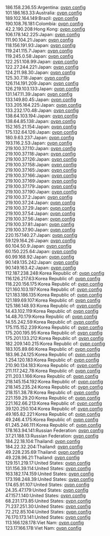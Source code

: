 186.158.236.55:Argentina: [ovpn config](vpn/186_158_236_55.ovpn)  
101.186.163.33:Australia: [ovpn config](vpn/101_186_163_33.ovpn)  
189.102.164.149:Brazil: [ovpn config](vpn/189_102_164_149.ovpn)  
190.108.76.181:Colombia: [ovpn config](vpn/190_108_76_181.ovpn)  
42.2.190.208:Hong Kong: [ovpn config](vpn/42_2_190_208.ovpn)  
106.178.142.225:Japan: [ovpn config](vpn/106_178_142_225.ovpn)  
111.90.104.21:Japan: [ovpn config](vpn/111_90_104_21.ovpn)  
118.156.191.93:Japan: [ovpn config](vpn/118_156_191_93.ovpn)  
119.241.115.7:Japan: [ovpn config](vpn/119_241_115_7.ovpn)  
119.245.0.58:Japan: [ovpn config](vpn/119_245_0_58.ovpn)  
122.251.108.99:Japan: [ovpn config](vpn/122_251_108_99.ovpn)  
122.27.244.221:Japan: [ovpn config](vpn/122_27_244_221.ovpn)  
124.211.98.30:Japan: [ovpn config](vpn/124_211_98_30.ovpn)  
125.30.7.18:Japan: [ovpn config](vpn/125_30_7_18.ovpn)  
126.114.191.209:Japan: [ovpn config](vpn/126_114_191_209.ovpn)  
126.219.103.133:Japan: [ovpn config](vpn/126_219_103_133.ovpn)  
131.147.11.39:Japan: [ovpn config](vpn/131_147_11_39.ovpn)  
133.149.80.45:Japan: [ovpn config](vpn/133_149_80_45.ovpn)  
133.205.164.225:Japan: [ovpn config](vpn/133_205_164_225.ovpn)  
133.232.170.48:Japan: [ovpn config](vpn/133_232_170_48.ovpn)  
138.64.103.194:Japan: [ovpn config](vpn/138_64_103_194.ovpn)  
138.64.85.138:Japan: [ovpn config](vpn/138_64_85_138.ovpn)  
152.165.21.154:Japan: [ovpn config](vpn/152_165_21_154.ovpn)  
175.132.64.126:Japan: [ovpn config](vpn/175_132_64_126.ovpn)  
180.9.63.237:Japan: [ovpn config](vpn/180_9_63_237.ovpn)  
193.116.2.53:Japan: [ovpn config](vpn/193_116_2_53.ovpn)  
219.100.37.110:Japan: [ovpn config](vpn/219_100_37_110.ovpn)  
219.100.37.118:Japan: [ovpn config](vpn/219_100_37_118.ovpn)  
219.100.37.126:Japan: [ovpn config](vpn/219_100_37_126.ovpn)  
219.100.37.158:Japan: [ovpn config](vpn/219_100_37_158.ovpn)  
219.100.37.165:Japan: [ovpn config](vpn/219_100_37_165.ovpn)  
219.100.37.166:Japan: [ovpn config](vpn/219_100_37_166.ovpn)  
219.100.37.169:Japan: [ovpn config](vpn/219_100_37_169.ovpn)  
219.100.37.179:Japan: [ovpn config](vpn/219_100_37_179.ovpn)  
219.100.37.190:Japan: [ovpn config](vpn/219_100_37_190.ovpn)  
219.100.37.2:Japan: [ovpn config](vpn/219_100_37_2.ovpn)  
219.100.37.24:Japan: [ovpn config](vpn/219_100_37_24.ovpn)  
219.100.37.29:Japan: [ovpn config](vpn/219_100_37_29.ovpn)  
219.100.37.54:Japan: [ovpn config](vpn/219_100_37_54.ovpn)  
219.100.37.56:Japan: [ovpn config](vpn/219_100_37_56.ovpn)  
219.100.37.81:Japan: [ovpn config](vpn/219_100_37_81.ovpn)  
219.100.37.90:Japan: [ovpn config](vpn/219_100_37_90.ovpn)  
220.157.140.27:Japan: [ovpn config](vpn/220_157_140_27.ovpn)  
59.129.164.26:Japan: [ovpn config](vpn/59_129_164_26.ovpn)  
60.104.50.9:Japan: [ovpn config](vpn/60_104_50_9.ovpn)  
60.150.225.64:Japan: [ovpn config](vpn/60_150_225_64.ovpn)  
60.99.168.92:Japan: [ovpn config](vpn/60_99_168_92.ovpn)  
90.149.135.242:Japan: [ovpn config](vpn/90_149_135_242.ovpn)  
90.149.163.42:Japan: [ovpn config](vpn/90_149_163_42.ovpn)  
112.187.238.248:Korea Republic of: [ovpn config](vpn/112_187_238_248.ovpn)  
116.126.217.63:Korea Republic of: [ovpn config](vpn/116_126_217_63.ovpn)  
118.220.156.175:Korea Republic of: [ovpn config](vpn/118_220_156_175.ovpn)  
121.160.103.197:Korea Republic of: [ovpn config](vpn/121_160_103_197.ovpn)  
121.183.186.135:Korea Republic of: [ovpn config](vpn/121_183_186_135.ovpn)  
121.189.69.107:Korea Republic of: [ovpn config](vpn/121_189_69_107.ovpn)  
125.186.148.93:Korea Republic of: [ovpn config](vpn/125_186_148_93.ovpn)  
14.43.102.119:Korea Republic of: [ovpn config](vpn/14_43_102_119.ovpn)  
14.48.70.179:Korea Republic of: [ovpn config](vpn/14_48_70_179.ovpn)  
14.55.242.59:Korea Republic of: [ovpn config](vpn/14_55_242_59.ovpn)  
175.115.152.239:Korea Republic of: [ovpn config](vpn/175_115_152_239.ovpn)  
175.200.195.95:Korea Republic of: [ovpn config](vpn/175_200_195_95.ovpn)  
175.201.133.212:Korea Republic of: [ovpn config](vpn/175_201_133_212.ovpn)  
182.209.140.215:Korea Republic of: [ovpn config](vpn/182_209_140_215.ovpn)  
183.105.89.66:Korea Republic of: [ovpn config](vpn/183_105_89_66.ovpn)  
183.96.24.125:Korea Republic of: [ovpn config](vpn/183_96_24_125.ovpn)  
1.254.120.183:Korea Republic of: [ovpn config](vpn/1_254_120_183.ovpn)  
210.90.134.183:Korea Republic of: [ovpn config](vpn/210_90_134_183.ovpn)  
211.117.242.78:Korea Republic of: [ovpn config](vpn/211_117_242_78.ovpn)  
211.203.1.166:Korea Republic of: [ovpn config](vpn/211_203_1_166.ovpn)  
218.145.154.192:Korea Republic of: [ovpn config](vpn/218_145_154_192.ovpn)  
218.145.235.24:Korea Republic of: [ovpn config](vpn/218_145_235_24.ovpn)  
218.151.38.78:Korea Republic of: [ovpn config](vpn/218_151_38_78.ovpn)  
221.159.29.20:Korea Republic of: [ovpn config](vpn/221_159_29_20.ovpn)  
221.162.66.213:Korea Republic of: [ovpn config](vpn/221_162_66_213.ovpn)  
39.120.250.104:Korea Republic of: [ovpn config](vpn/39_120_250_104.ovpn)  
49.165.82.221:Korea Republic of: [ovpn config](vpn/49_165_82_221.ovpn)  
49.246.4.175:Korea Republic of: [ovpn config](vpn/49_246_4_175.ovpn)  
61.245.246.111:Korea Republic of: [ovpn config](vpn/61_245_246_111.ovpn)  
178.163.94.141:Russian Federation: [ovpn config](vpn/178_163_94_141.ovpn)  
37.21.188.13:Russian Federation: [ovpn config](vpn/37_21_188_13.ovpn)  
184.22.18.104:Thailand: [ovpn config](vpn/184_22_18_104.ovpn)  
184.22.32.204:Thailand: [ovpn config](vpn/184_22_32_204.ovpn)  
49.228.235.69:Thailand: [ovpn config](vpn/49_228_235_69.ovpn)  
49.228.96.21:Thailand: [ovpn config](vpn/49_228_96_21.ovpn)  
129.151.219.17:United States: [ovpn config](vpn/129_151_219_17.ovpn)  
131.156.39.114:United States: [ovpn config](vpn/131_156_39_114.ovpn)  
163.182.174.159:United States: [ovpn config](vpn/163_182_174_159.ovpn)  
173.198.248.39:United States: [ovpn config](vpn/173_198_248_39.ovpn)  
174.65.91.107:United States: [ovpn config](vpn/174_65_91_107.ovpn)  
24.35.47.179:United States: [ovpn config](vpn/24_35_47_179.ovpn)  
47.157.1.140:United States: [ovpn config](vpn/47_157_1_140.ovpn)  
68.231.173.85:United States: [ovpn config](vpn/68_231_173_85.ovpn)  
71.237.251.30:United States: [ovpn config](vpn/71_237_251_30.ovpn)  
72.212.85.104:United States: [ovpn config](vpn/72_212_85_104.ovpn)  
76.170.173.141:United States: [ovpn config](vpn/76_170_173_141.ovpn)  
113.166.128.178:Viet Nam: [ovpn config](vpn/113_166_128_178.ovpn)  
123.17.166.178:Viet Nam: [ovpn config](vpn/123_17_166_178.ovpn)  
